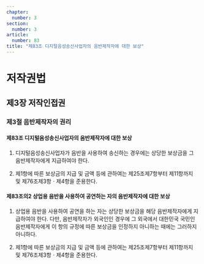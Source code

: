 ```yaml
---
chapter:
  number: 3
section:
  number: 3
article:
  number: 83
title: "제83조 디지털음성송신사업자의 음반제작자에 대한 보상"
---
```

# 저작권법

## 제3장 저작인접권

### 제3절 음반제작자의 권리

#### 제83조 디지털음성송신사업자의 음반제작자에 대한 보상

1. 디지털음성송신사업자가 음반을 사용하여 송신하는 경우에는 상당한 보상금을 그 음반제작자에게 지급하여야 한다.

2. 제1항에 따른 보상금의 지급 및 금액 등에 관하여는 제25조제7항부터 제11항까지 및 제76조제3항ㆍ제4항을 준용한다.

#### 제83조의2 상업용 음반을 사용하여 공연하는 자의 음반제작자에 대한 보상

1. 상업용 음반을 사용하여 공연을 하는 자는 상당한 보상금을 해당 음반제작자에게 지급하여야 한다. 다만, 음반제작자가 외국인인 경우에 그 외국에서 대한민국 국민인 음반제작자에게 이 항의 규정에 따른 보상금을 인정하지 아니하는 때에는 그러하지 아니하다.

2. 제1항에 따른 보상금의 지급 및 금액 등에 관하여는 제25조제7항부터 제11항까지 및 제76조제3항ㆍ제4항을 준용한다.
